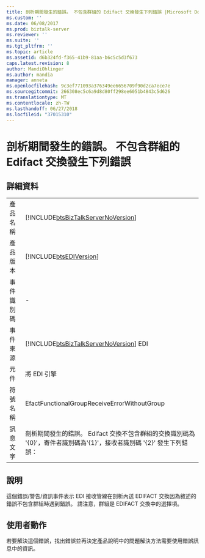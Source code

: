 ```yaml
---
title: 剖析期間發生的錯誤。 不包含群組的 Edifact 交換發生下列錯誤 |Microsoft Docs
ms.custom: ''
ms.date: 06/08/2017
ms.prod: biztalk-server
ms.reviewer: ''
ms.suite: ''
ms.tgt_pltfrm: ''
ms.topic: article
ms.assetid: d6b324fd-f365-41b9-81aa-b6c5c5d3f673
caps.latest.revision: 8
author: MandiOhlinger
ms.author: mandia
manager: anneta
ms.openlocfilehash: 9c3ef771093a376349ee6656709f90d2ca7ece7e
ms.sourcegitcommit: 266308ec5c6a9d8d80ff298ee6051b4843c5d626
ms.translationtype: MT
ms.contentlocale: zh-TW
ms.lasthandoff: 06/27/2018
ms.locfileid: "37015310"
---
```

# <a name="error-encountered-during-parsing-the-edifact-interchange-which-did-not-contain-a-group-had-the-following-errors"></a>剖析期間發生的錯誤。 不包含群組的 Edifact 交換發生下列錯誤
## <a name="details"></a>詳細資料  
  
|                 |                                                                                                                                                                                       |
|-----------------|---------------------------------------------------------------------------------------------------------------------------------------------------------------------------------------|
|  產品名稱   |                                                  [!INCLUDE[btsBizTalkServerNoVersion](../includes/btsbiztalkservernoversion-md.md)]                                                   |
| 產品版本 |                                                              [!INCLUDE[btsEDIVersion](../includes/btsediversion-md.md)]                                                               |
|    事件識別碼     |                                                                                           -                                                                                           |
|  事件來源   |                                                [!INCLUDE[btsBizTalkServerNoVersion](../includes/btsbiztalkservernoversion-md.md)] EDI                                                 |
|    元件    |                                                                                      將 EDI 引擎                                                                                       |
|  符號名稱  |                                                                     EfactFunctionalGroupReceiveErrorWithoutGroup                                                                      |
|  訊息文字   | 剖析期間發生的錯誤。 Edifact 交換不包含群組的交換識別碼為 '{0}'，寄件者識別碼為'{1}'，接收者識別碼 '{2}' 發生下列錯誤： |
  
## <a name="explanation"></a>說明  
 這個錯誤/警告/資訊事件表示 EDI 接收管線在剖析內送 EDIFACT 交換因為敘述的錯誤不包含群組時遇到錯誤。 請注意，群組是 EDIFACT 交換中的選擇項。  
  
## <a name="user-action"></a>使用者動作  
 若要解決這個錯誤，找出錯誤並再決定產品說明中的問題解決方法需要使用錯誤訊息中的資訊。